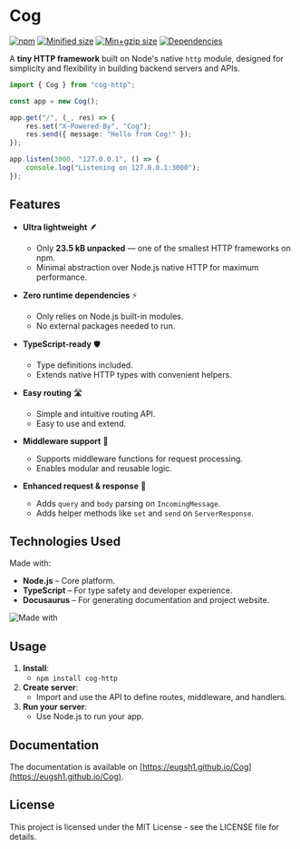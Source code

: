 # Cog

[![npm](https://img.shields.io/npm/v/cog-http)](https://www.npmjs.com/package/cog-http)
[![Minified size](https://img.shields.io/bundlephobia/min/cog-http)](https://bundlephobia.com/package/cog-http)
[![Min+gzip size](https://img.shields.io/bundlephobia/minzip/cog-http)](https://bundlephobia.com/package/cog-http)
[![Dependencies](https://badgen.net/bundlephobia/dependency-count/cog-http)](https://bundlephobia.com/package/cog-http)

A **tiny HTTP framework** built on Node's native `http` module, designed for simplicity and
flexibility in building backend servers and APIs.

```ts
import { Cog } from "cog-http";

const app = new Cog();

app.get("/", (_, res) => {
    res.set("X-Powered-By", "Cog");
    res.send({ message: "Hello from Cog!" });
});

app.listen(3000, "127.0.0.1", () => {
    console.log("Listening on 127.0.0.1:3000");
});
```

## Features

-   **Ultra lightweight** 🪶

    -   Only **23.5 kB unpacked** — one of the smallest HTTP frameworks on npm.
    -   Minimal abstraction over Node.js native HTTP for maximum performance.

-   **Zero runtime dependencies** ⚡

    -   Only relies on Node.js built-in modules.
    -   No external packages needed to run.

-   **TypeScript-ready** 🛡️

    -   Type definitions included.
    -   Extends native HTTP types with convenient helpers.

-   **Easy routing** 🛣️

    -   Simple and intuitive routing API.
    -   Easy to use and extend.

-   **Middleware support** 🔄

    -   Supports middleware functions for request processing.
    -   Enables modular and reusable logic.

-   **Enhanced request & response** 📨

    -   Adds `query` and `body` parsing on `IncomingMessage`.
    -   Adds helper methods like `set` and `send` on `ServerResponse`.

## Technologies Used

Made with:

-   **Node.js** – Core platform.
-   **TypeScript** – For type safety and developer experience.
-   **Docusaurus** – For generating documentation and project website.

![Made with](https://go-skill-icons.vercel.app/api/icons?i=nodejs,ts&theme=dark)

## Usage

1. **Install**:
    - `npm install cog-http`
2. **Create server**:
    - Import and use the API to define routes, middleware, and handlers.
3. **Run your server**:
    - Use Node.js to run your app.

## Documentation

The documentation is available on [https://eugsh1.github.io/Cog](https://eugsh1.github.io/Cog).

## License

This project is licensed under the MIT License - see the LICENSE file for details.
